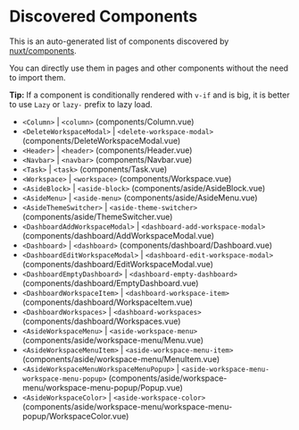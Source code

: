# Discovered Components

This is an auto-generated list of components discovered by [nuxt/components](https://github.com/nuxt/components).

You can directly use them in pages and other components without the need to import them.

**Tip:** If a component is conditionally rendered with `v-if` and is big, it is better to use `Lazy` or `lazy-` prefix to lazy load.

- `<Column>` | `<column>` (components/Column.vue)
- `<DeleteWorkspaceModal>` | `<delete-workspace-modal>` (components/DeleteWorkspaceModal.vue)
- `<Header>` | `<header>` (components/Header.vue)
- `<Navbar>` | `<navbar>` (components/Navbar.vue)
- `<Task>` | `<task>` (components/Task.vue)
- `<Workspace>` | `<workspace>` (components/Workspace.vue)
- `<AsideBlock>` | `<aside-block>` (components/aside/AsideBlock.vue)
- `<AsideMenu>` | `<aside-menu>` (components/aside/AsideMenu.vue)
- `<AsideThemeSwitcher>` | `<aside-theme-switcher>` (components/aside/ThemeSwitcher.vue)
- `<DashboardAddWorkspaceModal>` | `<dashboard-add-workspace-modal>` (components/dashboard/AddWorkspaceModal.vue)
- `<Dashboard>` | `<dashboard>` (components/dashboard/Dashboard.vue)
- `<DashboardEditWorkspaceModal>` | `<dashboard-edit-workspace-modal>` (components/dashboard/EditWorkspaceModal.vue)
- `<DashboardEmptyDashboard>` | `<dashboard-empty-dashboard>` (components/dashboard/EmptyDashboard.vue)
- `<DashboardWorkspaceItem>` | `<dashboard-workspace-item>` (components/dashboard/WorkspaceItem.vue)
- `<DashboardWorkspaces>` | `<dashboard-workspaces>` (components/dashboard/Workspaces.vue)
- `<AsideWorkspaceMenu>` | `<aside-workspace-menu>` (components/aside/workspace-menu/Menu.vue)
- `<AsideWorkspaceMenuItem>` | `<aside-workspace-menu-item>` (components/aside/workspace-menu/MenuItem.vue)
- `<AsideWorkspaceMenuWorkspaceMenuPopup>` | `<aside-workspace-menu-workspace-menu-popup>` (components/aside/workspace-menu/workspace-menu-popup/Popup.vue)
- `<AsideWorkspaceColor>` | `<aside-workspace-color>` (components/aside/workspace-menu/workspace-menu-popup/WorkspaceColor.vue)
